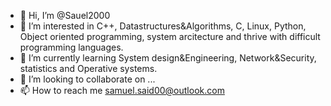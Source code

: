 - 👋 Hi, I’m @Sauel2000
- 👀 I’m interested in C++, Datastructures&Algorithms, C, Linux, Python, Object oriented programming, system arcitecture and thrive with difficult programming languages.
- 🌱 I’m currently learning System design&Engineering, Network&Security, statistics and Operative systems.
- 💞️ I’m looking to collaborate on ...
- 📫 How to reach me samuel.said00@outlook.com

<!---
Sauel2000/Sauel2000 is a ✨ special ✨ repository because its `README.md` (this file) appears on your GitHub profile.
You can click the Preview link to take a look at your changes.
--->

